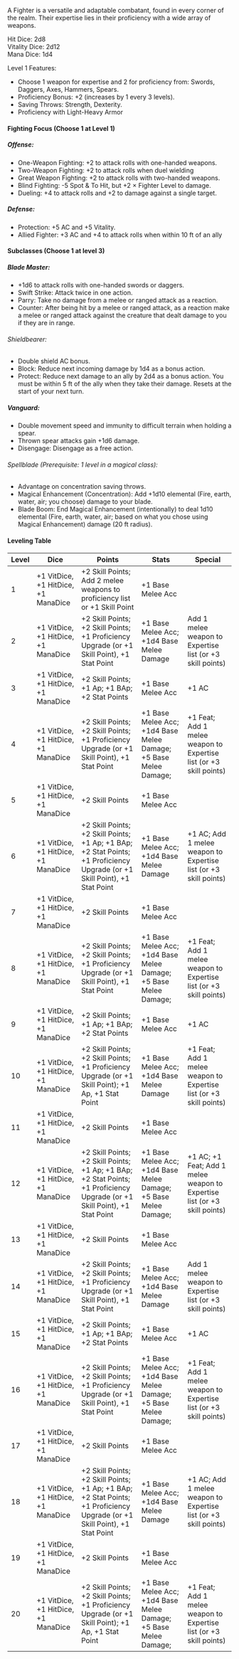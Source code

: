 A Fighter is a versatile and adaptable combatant, found in every corner of the realm. Their expertise lies in their proficiency with a wide array of weapons.

Hit Dice: 2d8  
Vitality Dice: 2d12  
Mana Dice: 1d4

Level 1 Features:
- Choose 1 weapon for expertise and 2 for proficiency from: Swords, Daggers, Axes, Hammers, Spears.
- Proficiency Bonus: +2 (increases by 1 every 3 levels).
- Saving Throws: Strength, Dexterity.
- Proficiency with Light-Heavy Armor

#### Fighting Focus (Choose 1 at Level 1)
##### Offense:
- One-Weapon Fighting: +2 to attack rolls with one-handed weapons.
- Two-Weapon Fighting: +2 to attack rolls when duel wielding
- Great Weapon Fighting: +2 to attack rolls with two-handed weapons.
- Blind Fighting: -5 Spot & To Hit, but +2 × Fighter Level to damage.
- Dueling: +4 to attack rolls and +2 to damage against a single target.
##### Defense:
- Protection: +5 AC and +5 Vitality.
- Allied Fighter: +3 AC and +4 to attack rolls when within 10 ft of an ally
#### Subclasses (Choose 1 at level 3)
##### Blade Master:
- +1d6 to attack rolls with one-handed swords or daggers.
- Swift Strike: Attack twice in one action.
- Parry: Take no damage from a melee or ranged attack as a reaction.
- Counter: After being hit by a melee or ranged attack, as a reaction make a melee or ranged attack against the creature that dealt damage to you if they are in range.
###### Shieldbearer:
- Double shield AC bonus.
- Block: Reduce next incoming damage by 1d4 as a bonus action. 
- Protect: Reduce next damage to an ally by 2d4 as a bonus action. You must be within 5 ft of the ally when they take their damage. Resets at the start of your next turn. 
##### Vanguard:
- Double movement speed and immunity to difficult terrain when holding a spear.
- Thrown spear attacks gain +1d6 damage.
- Disengage: Disengage as a free action.
###### Spellblade (Prerequisite: 1 level in a magical class):
- Advantage on concentration saving throws.
- Magical Enhancement (Concentration): Add +1d10 elemental (Fire, earth, water, air; you choose) damage to your blade.
- Blade Boom: End Magical Enhancement (intentionally) to deal 1d10 elemental (Fire, earth, water, air; based on what you chose using Magical Enhancement) damage (20 ft radius).
#### Leveling Table

| Level | Dice                                | Points                                                                                                                     | Stats                                                            | Special                                                                   |
| ----- | ----------------------------------- | -------------------------------------------------------------------------------------------------------------------------- | ---------------------------------------------------------------- | ------------------------------------------------------------------------- |
| 1     | +1 VitDice, +1 HitDice, +1 ManaDice | +2 Skill Points; Add 2 melee weapons to proficiency list or +1 Skill Point                                                 | +1 Base Melee Acc                                                |                                                                           |
| 2     | +1 VitDice, +1 HitDice, +1 ManaDice | +2 Skill Points; +2 Skill Points; +1 Proficiency Upgrade (or +1 Skill Point), +1 Stat Point                                | +1 Base Melee Acc; +1d4 Base Melee Damage                        | Add 1 melee weapon to Expertise list (or +3 skill points)                 |
| 3     | +1 VitDice, +1 HitDice, +1 ManaDice | +2 Skill Points; +1 Ap; +1 BAp; +2 Stat Points                                                                             | +1 Base Melee Acc                                                | +1 AC                                                                     |
| 4     | +1 VitDice, +1 HitDice, +1 ManaDice | +2 Skill Points; +2 Skill Points; +1 Proficiency Upgrade (or +1 Skill Point), +1 Stat Point                                | +1 Base Melee Acc; +1d4 Base Melee Damage; +5 Base Melee Damage; | +1 Feat; Add 1 melee weapon to Expertise list (or +3 skill points)        |
| 5     | +1 VitDice, +1 HitDice, +1 ManaDice | +2 Skill Points                                                                                                            | +1 Base Melee Acc                                                |                                                                           |
| 6     | +1 VitDice, +1 HitDice, +1 ManaDice | +2 Skill Points; +2 Skill Points; +1 Ap; +1 BAp; +2 Stat Points; +1 Proficiency Upgrade (or +1 Skill Point), +1 Stat Point | +1 Base Melee Acc; +1d4 Base Melee Damage                        | +1 AC; Add 1 melee weapon to Expertise list (or +3 skill points)          |
| 7     | +1 VitDice, +1 HitDice, +1 ManaDice | +2 Skill Points                                                                                                            | +1 Base Melee Acc                                                |                                                                           |
| 8     | +1 VitDice, +1 HitDice, +1 ManaDice | +2 Skill Points; +2 Skill Points; +1 Proficiency Upgrade (or +1 Skill Point), +1 Stat Point                                | +1 Base Melee Acc; +1d4 Base Melee Damage; +5 Base Melee Damage; | +1 Feat; Add 1 melee weapon to Expertise list (or +3 skill points)        |
| 9     | +1 VitDice, +1 HitDice, +1 ManaDice | +2 Skill Points; +1 Ap; +1 BAp; +2 Stat Points                                                                             | +1 Base Melee Acc                                                | +1 AC                                                                     |
| 10    | +1 VitDice, +1 HitDice, +1 ManaDice | +2 Skill Points; +2 Skill Points; +1 Proficiency Upgrade (or +1 Skill Point); +1 Ap, +1 Stat Point                         | +1 Base Melee Acc; +1d4 Base Melee Damage                        | +1 Feat; Add 1 melee weapon to Expertise list (or +3 skill points)        |
| 11    | +1 VitDice, +1 HitDice, +1 ManaDice | +2 Skill Points                                                                                                            | +1 Base Melee Acc                                                |                                                                           |
| 12    | +1 VitDice, +1 HitDice, +1 ManaDice | +2 Skill Points; +2 Skill Points; +1 Ap; +1 BAp; +2 Stat Points; +1 Proficiency Upgrade (or +1 Skill Point), +1 Stat Point | +1 Base Melee Acc; +1d4 Base Melee Damage; +5 Base Melee Damage; | +1 AC; +1 Feat; Add 1 melee weapon to Expertise list (or +3 skill points) |
| 13    | +1 VitDice, +1 HitDice, +1 ManaDice | +2 Skill Points                                                                                                            | +1 Base Melee Acc                                                |                                                                           |
| 14    | +1 VitDice, +1 HitDice, +1 ManaDice | +2 Skill Points; +2 Skill Points; +1 Proficiency Upgrade (or +1 Skill Point), +1 Stat Point                                | +1 Base Melee Acc; +1d4 Base Melee Damage                        | Add 1 melee weapon to Expertise list (or +3 skill points)                 |
| 15    | +1 VitDice, +1 HitDice, +1 ManaDice | +2 Skill Points; +1 Ap; +1 BAp; +2 Stat Points                                                                             | +1 Base Melee Acc                                                | +1 AC                                                                     |
| 16    | +1 VitDice, +1 HitDice, +1 ManaDice | +2 Skill Points; +2 Skill Points; +1 Proficiency Upgrade (or +1 Skill Point), +1 Stat Point                                | +1 Base Melee Acc; +1d4 Base Melee Damage; +5 Base Melee Damage; | +1 Feat; Add 1 melee weapon to Expertise list (or +3 skill points)        |
| 17    | +1 VitDice, +1 HitDice, +1 ManaDice | +2 Skill Points                                                                                                            | +1 Base Melee Acc                                                |                                                                           |
| 18    | +1 VitDice, +1 HitDice, +1 ManaDice | +2 Skill Points; +2 Skill Points; +1 Ap; +1 BAp; +2 Stat Points; +1 Proficiency Upgrade (or +1 Skill Point), +1 Stat Point | +1 Base Melee Acc; +1d4 Base Melee Damage                        | +1 AC; Add 1 melee weapon to Expertise list (or +3 skill points)          |
| 19    | +1 VitDice, +1 HitDice, +1 ManaDice | +2 Skill Points                                                                                                            | +1 Base Melee Acc                                                |                                                                           |
| 20    | +1 VitDice, +1 HitDice, +1 ManaDice | +2 Skill Points; +2 Skill Points; +1 Proficiency Upgrade (or +1 Skill Point); +1 Ap, +1 Stat Point                         | +1 Base Melee Acc; +1d4 Base Melee Damage; +5 Base Melee Damage; | +1 Feat; Add 1 melee weapon to Expertise list (or +3 skill points)        |

